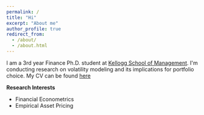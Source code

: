 ```yaml
---
permalink: /
title: "Hi"
excerpt: "About me"
author_profile: true
redirect_from: 
  - /about/
  - /about.html
---
```


I am a 3rd year Finance Ph.D. student at [Kellogg School of Management](https://www.kellogg.northwestern.edu/doctoral/programs/finance.aspx). I'm conducting research on volatility modeling and its implications for portfolio choice. My CV can be found [here](/resume)

**Research Interests**
* Financial Econometrics
* Empirical Asset Pricing

